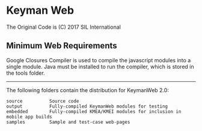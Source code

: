 # Keyman Web #   
The Original Code is (C) 2017 SIL International

## Minimum Web Requirements
Google Closures Compiler is used to compile the javascript modules into a single module.  Java must be installed to run the compiler, which is stored in the tools folder.

**********************************************************************

The following folders contain the distribution for KeymanWeb 2.0:

	source			Source code
	output			Fully-compiled KeymanWeb modules for testing
	embedded		Fully-compiled KMEA/KMEI modules for inclusion in mobile app builds
	samples			Sample and test-case web-pages




